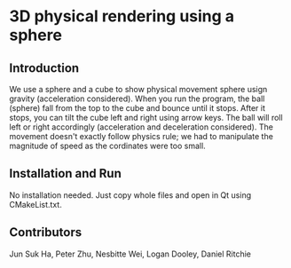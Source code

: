# 3D physical rendering using a sphere  

## Introduction  

We use a sphere and a cube to show physical movement sphere usign gravity (acceleration considered). When you run the program, the ball (sphere) fall from the top to the cube and bounce until it stops. After it stops, you can tilt the cube left and right using arrow keys. The ball will roll left or right accordingly (acceleration and deceleration considered). The movement doesn't exactly follow physics rule; we had to manipulate the magnitude of speed as the cordinates were too small.

## Installation and Run  
No installation needed. Just copy whole files and open in Qt using CMakeList.txt.

## Contributors
Jun Suk Ha, Peter Zhu, Nesbitte Wei, Logan Dooley, Daniel Ritchie
